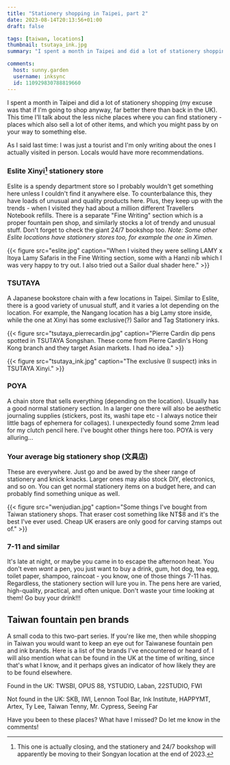 ```yaml
---
title: "Stationery shopping in Taipei, part 2"
date: 2023-08-14T20:13:56+01:00
draft: false

tags: [taiwan, locations]
thumbnail: tsutaya_ink.jpg
summary: "I spent a month in Taipei and did a lot of stationery shopping (my excuse was that if I'm going to shop anyway, far better there than back in the UK). This time I’ll talk about the less niche places where you can find stationery."

comments:
  host: sunny.garden
  username: inksync
  id: 110929830788819660
---
```


I spent a month in Taipei and did a lot of stationery shopping (my excuse was that if I'm going to shop anyway, far better there than back in the UK). This time I’ll talk about the less niche places where you can find stationery - places which also sell a lot of other items, and which you might pass by on your way to something else.

As I said last time: I was just a tourist and I'm only writing about the ones I actually visited in person. Locals would have more recommendations.

### Eslite Xinyi[^1] stationery store

Eslite is a spendy department store so I probably wouldn't get something here unless I couldn't find it anywhere else. To counterbalance this, they have loads of unusual and quality products here. Plus, they keep up with the trends - when I visited they had about a million different Travellers Notebook refills. There is a separate "Fine Writing" section which is a proper fountain pen shop, and similarly stocks a lot of trendy and unusual stuff. Don't forget to check the giant 24/7 bookshop too. *Note: Some other Eslite locations have stationery stores too, for example the one in Ximen.*

[^1]: This one is actually closing, and the stationery and 24/7 bookshop will apparently be moving to their Songyan location at the end of 2023.

{{< figure src="eslite.jpg" caption="When I visited they were selling LAMY x Itoya Lamy Safaris in the Fine Writing section, some with a Hanzi nib which I was very happy to try out. I also tried out a Sailor dual shader here." >}}


### TSUTAYA

A Japanese bookstore chain with a few locations in Taipei. Similar to Eslite, there is a good variety of unusual stuff, and it varies a lot depending on the location. For example, the Nangang location has a big Lamy store inside, while the one at Xinyi has some exclusive(?) Sailor and Tag Stationery inks.

{{< figure src="tsutaya_pierrecardin.jpg" caption="Pierre Cardin dip pens spotted in TSUTAYA Songshan. These come from Pierre Cardin's Hong Kong branch and they target Asian markets. I had no idea." >}}

{{< figure src="tsutaya_ink.jpg" caption="The exclusive (I suspect) inks in TSUTAYA Xinyi." >}}

### POYA

A chain store that sells everything (depending on the location). Usually has a good normal stationery section. In a larger one there will also be aesthetic journaling supplies (stickers, post its, washi tape etc - I always notice their little bags of ephemera for collages). I unexpectedly found some 2mm lead for my clutch pencil here. I've bought other things here too. POYA is very alluring...

### Your average big stationery shop (文具店)

These are everywhere. Just go and be awed by the sheer range of stationery and knick knacks. Larger ones may also stock DIY, electronics, and so on. You can get normal stationery items on a budget here, and can probably find something unique as well.

{{< figure src="wenjudian.jpg" caption="Some things I've bought from Taiwan stationery shops. That eraser cost something like NT$8 and it's the best I've ever used. Cheap UK erasers are only good for carving stamps out of." >}}

### 7-11 and similar

It's late at night, or maybe you came in to escape the afternoon heat. You don't even _want_ a pen, you just want to buy a drink, gum, hot dog, tea egg, toilet paper, shampoo, raincoat - you know, one of those things 7-11 has. Regardless, the stationery section will lure you in. The pens here are varied, high-quality, practical, and often unique. Don't waste your time looking at them! Go buy your drink!!!

## Taiwan fountain pen brands

A small coda to this two-part series. If you're like me, then while shopping in Taiwan you would want to keep an eye out for Taiwanese fountain pen and ink brands. Here is a list of the brands I've encountered or heard of. I will also mention what can be found in the UK at the time of writing, since that's what I know, and it perhaps gives an indicator of how likely they are to be found elsewhere.

Found in the UK: TWSBI, OPUS 88, YSTUDIO, Laban, 22STUDIO, FWI

Not found in the UK: SKB, IWI, Lennon Tool Bar, Ink Institute, HAPPYMT, Artex, Ty Lee, Taiwan Tenny, Mr. Cypress, Seeing Far

Have you been to these places? What have I missed? Do let me know in the comments!
